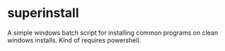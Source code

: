 # superinstall
A simple windows batch script for installing common programs on clean windows installs. Kind of requires powershell.
